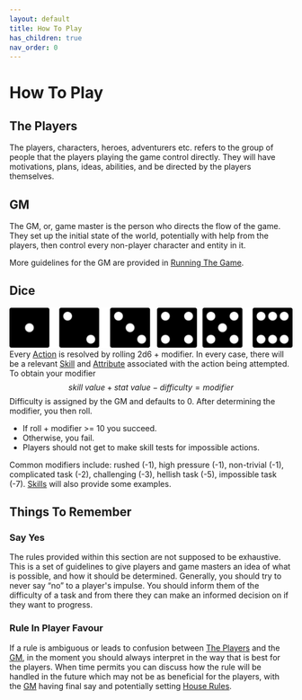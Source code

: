 ```yaml
---
layout: default
title: How To Play
has_children: true
nav_order: 0
---
```

# How To Play
## The Players
The players, characters, heroes, adventurers etc. refers to the group of people that the players playing the game control directly. They will have motivations, plans, ideas, abilities, and be directed by the players themselves.

## GM
The GM, or, game master is the person who directs the flow of the game. They set up the initial state of the world, potentially with help from the players, then control every non-player character and entity in it.

More guidelines for the GM are provided in [Running The Game](Running-The-Game).

## Dice
![dice-icons](Content/dice-icons.svg)
Every [Action](Terminology#Action) is resolved by rolling 2d6 + modifier. In every case, there will be a relevant [Skill](Skills) and [Attribute](Attributes) associated with the action being attempted. To obtain your modifier
$$skill\ value + stat\ value - difficulty = modifier$$ 
Difficulty is assigned by the GM and defaults to 0. After determining the modifier, you then roll. 
* If roll + modifier >= 10 you succeed.
* Otherwise, you fail.
* Players should not get to make skill tests for impossible actions.

Common modifiers include: rushed (-1), high pressure (-1), non-trivial (-1), complicated task (-2), challenging (-3), hellish task (-5), impossible task (-7). [Skills](Skills) will also provide some examples.

## Things To Remember

### Say Yes
The rules provided within this section are not supposed to be exhaustive. This is a set of guidelines to give players and game masters an idea of what is possible, and how it should be determined. Generally, you should try to never say “no” to a player's impulse. You should inform them of the difficulty of a task and from there they can make an informed decision on if they want to progress.

### Rule In Player Favour
If a rule is ambiguous or leads to confusion between [The Players](#The%20Players) and the [GM](#GM), in the moment you should always interpret in the way that is best for the players. When time permits you can discuss how the rule will be handled in the future which may not be as beneficial for the players, with the [GM](#GM) having final say and potentially setting [House Rules](https://tvtropes.org/pmwiki/pmwiki.php/Main/HouseRules).